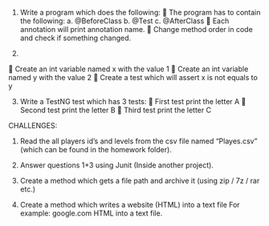 1. Write a program which does the following:
 The program has to contain the following:
a. @BeforeClass
b. @Test
c. @AfterClass
 Each annotation will print annotation name.
 Change method order in code and check if something
changed.

2.

 Create an int variable named x with the value 1
 Create an int variable named y with the value 2
 Create a test which will assert x is not equals to y

3. Write a TestNG test which has 3 tests:
 First test print the letter A
 Second test print the letter B
 Third test print the letter C

CHALLENGES:
1. Read the all players id’s and levels from the csv file named
“Playes.csv” (which can be found in the homework folder).

2. Answer questions 1+3 using Junit (Inside another project).

3. Create a method which gets a file path and archive it (using zip /
7z / rar etc.)

4. Create a method which writes a website (HTML) into a text file
For example: google.com HTML into a text file.
